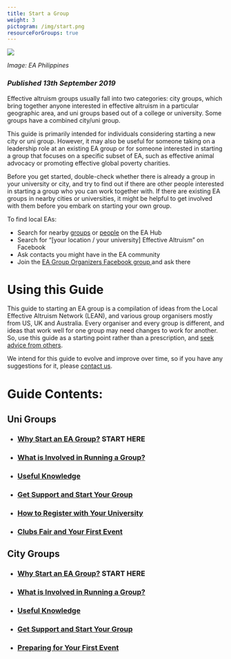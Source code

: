 ```yaml
---
title: Start a Group
weight: 3
pictogram: /img/start.png
resourceForGroups: true
---
```

<p class="large_image_wrapper">
 <img src="/img/eaphilippinesstart.png" />
</p>

*Image: EA Philippines*

### *Published 13th September 2019*

Effective altruism groups usually fall into two categories: city groups, which bring together anyone interested in effective altruism in a particular geographic area, and uni groups based out of a college or university. Some groups have a combined city/uni group.

This guide is primarily intended for individuals considering starting a new city or uni group. However, it may also be useful for someone taking on a leadership role at an existing EA group or for someone interested in starting a group that focuses on a specific subset of EA, such as effective animal advocacy or promoting effective global poverty charities.

Before you get started, double-check whether there is already a group in your university or city, and try to find out if there are other people interested in starting a group who you can work together with. If there are existing EA groups in nearby cities or universities, it might be helpful to get involved with them before you embark on starting your own group.

To find local EAs:

* Search for nearby <a target="_blank" href="https://eahub.org/groups/">groups</a> or <a target="_blank" href="https://eahub.org/profiles/">people</a> on the EA Hub
* Search for “\[your location / your university] Effective Altruism” on Facebook
* Ask contacts you might have in the EA community
* Join the <a target="_blank" href="https://www.facebook.com/groups/956362287803174/">EA Group Organizers Facebook group </a> and ask there

# Using this Guide

This guide to starting an EA group is a compilation of ideas from the Local Effective Altruism Network (LEAN), and various group organisers mostly from US, UK and Australia. Every organiser and every group is different, and ideas that work well for one group may need changes to work for another. So, use this guide as a starting point rather than a prescription, and <a target="_blank" href="/start/support/">seek advice from others</a>.

We intend for this guide to evolve and improve over time, so if you have any suggestions for it, please <a target="_blank" href="/contact/">contact us</a>.

# Guide Contents:

## Uni Groups

* ### [Why Start an EA Group?](/start/why/) START HERE ###
* ### [What is Involved in Running a Group?](/start/run-uni-group)
* ### [Useful Knowledge](/start/knowledge/)
* ### [Get Support and Start Your Group](/start/support/)
* ### [How to Register with Your University](/start/register-uni/)
* ### [Clubs Fair and Your First Event](/start/first-event-uni/)

## City Groups

* ### [Why Start an EA Group?](/start/why/) START HERE
* ### [What is Involved in Running a Group?](/start/run-city-group/)
* ### [Useful Knowledge](/start/knowledge/)
* ### [Get Support and Start Your Group](/start/support/)
* ### [Preparing for Your First Event](/start/first-event-city/)

